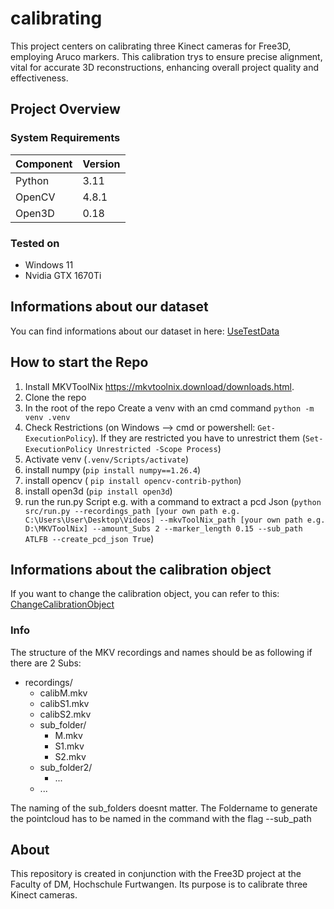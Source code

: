 # calibrating
This project centers on calibrating three Kinect cameras for Free3D, employing Aruco markers. This calibration trys to ensure precise alignment, vital for accurate 3D reconstructions, enhancing overall project quality and effectiveness.

## Project Overview

### System Requirements
| Component   | Version   |
|-------------|-----------|
| Python      | 3.11      |
| OpenCV      | 4.8.1     |
| Open3D      | 0.18      |

### Tested on
- Windows 11
- Nvidia GTX 1670Ti

## Informations about our dataset
You can find informations about our dataset in here: [UseTestData](./docs/UseTestData.md)

## How to start the Repo
1. Install MKVToolNix https://mkvtoolnix.download/downloads.html. 
2. Clone the repo
3. In the root of the repo Create a venv with an cmd command ```python -m venv .venv``` 
4. Check Restrictions (on Windows --> cmd or powershell: ```Get-ExecutionPolicy```). If they are restricted you have to unrestrict them (```Set-ExecutionPolicy Unrestricted -Scope Process```)
5. Activate venv (```.venv/Scripts/activate```)
6. install numpy (```pip install numpy==1.26.4```)
7. install opencv ( ``pip install opencv-contrib-python``)
8. install open3d (``pip install open3d``)
9. run the run.py Script e.g. with a command to extract a pcd Json (``python src/run.py --recordings_path [your own path e.g. C:\Users\User\Desktop\Videos] --mkvToolNix_path [your own path e.g. D:\MKVToolNix] --amount_Subs 2 --marker_length 0.15 --sub_path ATLFB --create_pcd_json True``)


## Informations about the calibration object
If you want to change the calibration object, you can refer to this: [ChangeCalibrationObject](./docs/ChangeCalibrationObject.md) 

### Info
The structure of the MKV recordings and names should be as following if there are 2 Subs:

- recordings/
  - calibM.mkv
  - calibS1.mkv
  - calibS2.mkv
  - sub_folder/
    - M.mkv
    - S1.mkv
    - S2.mkv
  - sub_folder2/
    - ...
  - ...

The naming of the sub_folders doesnt matter. The Foldername to generate the pointcloud has to be named in the command with the flag --sub_path 

## About
This repository is created in conjunction with the Free3D project at the Faculty of DM, Hochschule Furtwangen. Its purpose is to calibrate three Kinect cameras.
